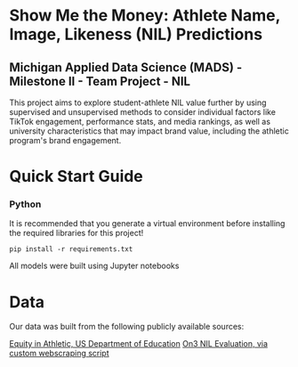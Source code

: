 # Show Me the Money: Athlete Name, Image, Likeness (NIL) Predictions
## Michigan Applied Data Science (MADS) - Milestone II - Team Project - NIL

This project aims to explore student-athlete NIL value further by using supervised and unsupervised methods to consider individual factors like TikTok engagement, performance stats, and media rankings, as well as university characteristics that may impact brand value, including the athletic program's brand engagement.

# Quick Start Guide
### **Python**

It is recommended that you generate a virtual environment before installing the required libraries for this project!

```
pip install -r requirements.txt
```
All models were built using Jupyter notebooks

# Data
Our data was built from the following publicly available sources:

[Equity in Athletic, US Department of Education](https://ope.ed.gov/athletics/#/datafile/list)
[On3 NIL Evaluation, via custom webscraping script](https://www.on3.com/)
